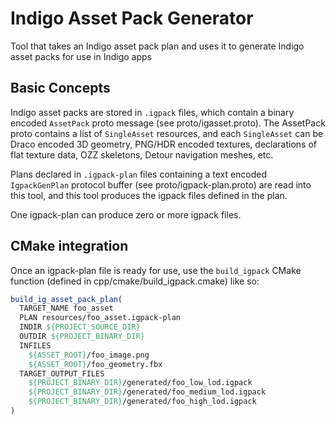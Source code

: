 # Indigo Asset Pack Generator

Tool that takes an Indigo asset pack plan and uses it to generate Indigo asset packs for use in Indigo apps

## Basic Concepts

Indigo asset packs are stored in `.igpack` files, which contain a binary encoded `AssetPack` proto message
(see proto/igasset.proto). The AssetPack proto contains a list of `SingleAsset` resources, and each
`SingleAsset` can be Draco encoded 3D geometry, PNG/HDR encoded textures, declarations of flat texture data,
OZZ skeletons, Detour navigation meshes, etc.

Plans declared in `.igpack-plan` files containing a text encoded `IgpackGenPlan` protocol buffer (see
proto/igpack-plan.proto) are read into this tool, and this tool produces the igpack files defined in the plan.

One igpack-plan can produce zero or more igpack files.

## CMake integration

Once an igpack-plan file is ready for use, use the `build_igpack` CMake function (defined in
cpp/cmake/build_igpack.cmake) like so:

```cmake
build_ig_asset_pack_plan(
  TARGET_NAME foo_asset
  PLAN resources/foo_asset.igpack-plan
  INDIR ${PROJECT_SOURCE_DIR}
  OUTDIR ${PROJECT_BINARY_DIR}
  INFILES
    ${ASSET_ROOT}/foo_image.png
    ${ASSET_ROOT}/foo_geometry.fbx
  TARGET_OUTPUT_FILES
    ${PROJECT_BINARY_DIR}/generated/foo_low_lod.igpack
    ${PROJECT_BINARY_DIR}/generated/foo_medium_lod.igpack
    ${PROJECT_BINARY_DIR}/generated/foo_high_lod.igpack
)
```